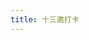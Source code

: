 ```yaml
---
title: 十三邀打卡
---
```


<script setup>
import ThirteenInvitations from '../../../components/ThirteenInvitations.vue'
</script>

<ThirteenInvitations /> 